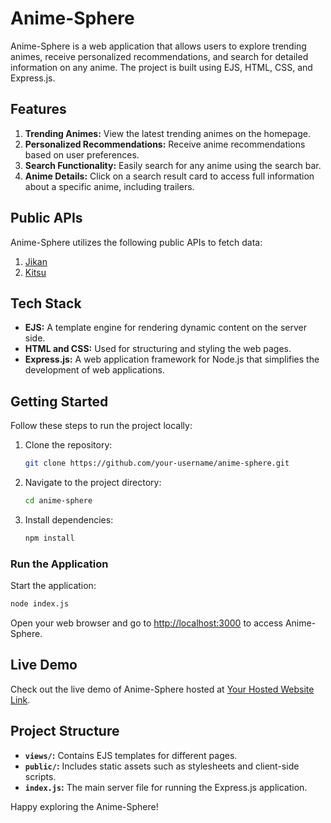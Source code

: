 # Anime-Sphere

Anime-Sphere is a web application that allows users to explore trending animes, receive personalized recommendations, and search for detailed information on any anime. The project is built using EJS, HTML, CSS, and Express.js.

## Features

1. **Trending Animes:** View the latest trending animes on the homepage.
2. **Personalized Recommendations:** Receive anime recommendations based on user preferences.
3. **Search Functionality:** Easily search for any anime using the search bar.
4. **Anime Details:** Click on a search result card to access full information about a specific anime, including trailers.

## Public APIs

Anime-Sphere utilizes the following public APIs to fetch data:

1. [Jikan]((https://jikan.moe/))
2. [Kitsu]((https://kitsu.docs.apiary.io/))

## Tech Stack

- **EJS:** A template engine for rendering dynamic content on the server side.
- **HTML and CSS:** Used for structuring and styling the web pages.
- **Express.js:** A web application framework for Node.js that simplifies the development of web applications.

## Getting Started

Follow these steps to run the project locally:

1. Clone the repository:

   ```bash
   git clone https://github.com/your-username/anime-sphere.git
   
2. Navigate to the project directory:
   ```bash
   cd anime-sphere

3. Install dependencies:
   ```bash
   npm install

### Run the Application

Start the application:
   ```bash
   node index.js
   ```
Open your web browser and go to [http://localhost:3000](http://localhost:3000) to access Anime-Sphere.

## Live Demo

Check out the live demo of Anime-Sphere hosted at [Your Hosted Website Link](https://anime-sphere.onrender.com/).

## Project Structure

- **`views/`:** Contains EJS templates for different pages.
- **`public/`:** Includes static assets such as stylesheets and client-side scripts.
- **`index.js`:** The main server file for running the Express.js application.

Happy exploring the Anime-Sphere!

   
